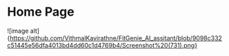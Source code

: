 # Home Page
![image alt]{https://github.com/VithmalKavirathne/FitGenie_AI_assitant/blob/9098c332c51445e56dfa4013bd4dd60c1d4769b4/Screenshot%20(731).png}

